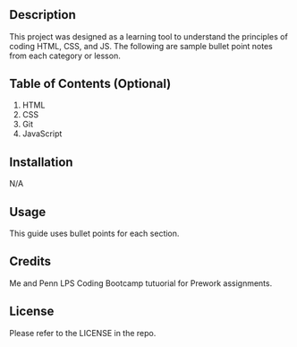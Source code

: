 # <Prework-Study-Guide>

## Description

This project was designed as a learning tool to understand the principles of coding HTML, CSS, and JS. The following are sample bullet point notes from each category or lesson.

## Table of Contents (Optional)

1. HTML
2. CSS
3. Git
4. JavaScript

## Installation

N/A

## Usage

This guide uses bullet points for each section.

## Credits

Me and Penn LPS Coding Bootcamp tutuorial for Prework assignments.

## License

Please refer to the LICENSE in the repo.